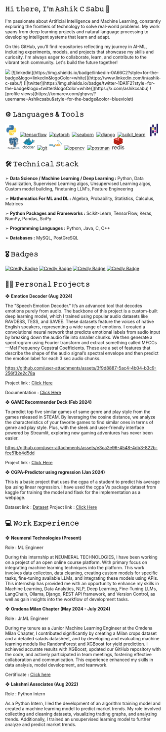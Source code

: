 ## 𝙷𝚒 𝚝𝚑𝚎𝚛𝚎, 𝙸'𝚖 𝙰𝚜𝚑𝚒𝚔 𝙲 𝚂𝚊𝚋𝚞 🖖
I'm passionate about Artificial Intelligence and Machine Learning, constantly exploring the frontiers of technology to solve real-world problems. My work spans from deep learning projects and natural language processing to developing intelligent systems that learn and adapt.

On this GitHub, you'll find repositories reflecting my journey in AI-ML, including experiments, models, and projects that showcase my skills and curiosity. I'm always eager to collaborate, learn, and contribute to the vibrant tech community. Let's build the future together!

<a href="https://ashikcsabu.github.io/A.C.S_Core/" target="_blank" rel="noreferrer" style="text-decoration: none !important;">
        <img src="https://img.shields.io/badge/my_portfolio-000?style=for-the-badge&logo=ko-fi&logoColor=white" height="31">
    </a> [![linkedin](https://img.shields.io/badge/linkedin-0A66C2?style=for-the-badge&logo=linkedin&logoColor=white)](https://www.linkedin.com/in/ashik-c-sabu/) [![twitter](https://img.shields.io/badge/twitter-1DA1F2?style=for-the-badge&logo=twitter&logoColor=white)](https://x.com/ashikcsabu) ![profile views](https://komarev.com/ghpvc/?username=Ashikcsabu&style=for-the-badge&color=blueviolet)

## ⚙️  𝙻𝚊𝚗𝚐𝚞𝚊𝚐𝚎𝚜 & 𝚃𝚘𝚘𝚕𝚜
<p align="left">
  <a href="https://www.python.org" target="_blank" rel="noreferrer"><img src="https://raw.githubusercontent.com/devicons/devicon/master/icons/python/python-original.svg" alt="python" width="40" height="40"/></a>&nbsp;&nbsp;<a href="https://www.tensorflow.org" target="_blank" rel="noreferrer"><img src="https://www.vectorlogo.zone/logos/tensorflow/tensorflow-icon.svg" alt="tensorflow" width="40" height="40"/></a>&nbsp;&nbsp;<a href="https://pytorch.org/" target="_blank" rel="noreferrer"><img src="https://www.vectorlogo.zone/logos/pytorch/pytorch-icon.svg" alt="pytorch" width="40" height="40"/></a>&nbsp;&nbsp;<a href="https://seaborn.pydata.org/" target="_blank" rel="noreferrer"><img src="https://seaborn.pydata.org/_images/logo-mark-lightbg.svg" alt="seaborn" width="40" height="40"/></a>&nbsp;&nbsp;<a href="https://www.djangoproject.com/" target="_blank" rel="noreferrer"><img src="https://cdn.worldvectorlogo.com/logos/django.svg" alt="django" width="40" height="40"/></a>&nbsp;&nbsp;<a href="https://scikit-learn.org/" target="_blank" rel="noreferrer"><img src="https://upload.wikimedia.org/wikipedia/commons/0/05/Scikit_learn_logo_small.svg" alt="scikit_learn" width="40" height="40"/></a>&nbsp;&nbsp;<a href="https://pandas.pydata.org/" target="_blank" rel="noreferrer"><img src="https://raw.githubusercontent.com/devicons/devicon/2ae2a900d2f041da66e950e4d48052658d850630/icons/pandas/pandas-original.svg" alt="pandas" width="40" height="40"/></a>&nbsp;&nbsp;<a href="https://www.postgresql.org" target="_blank" rel="noreferrer"><img src="https://raw.githubusercontent.com/devicons/devicon/master/icons/postgresql/postgresql-original-wordmark.svg" alt="postgresql" width="40" height="40"/></a>&nbsp;&nbsp;<a href="https://www.docker.com/" target="_blank" rel="noreferrer"><img src="https://raw.githubusercontent.com/devicons/devicon/master/icons/docker/docker-original-wordmark.svg" alt="docker" width="40" height="40"/></a>&nbsp;&nbsp;<a href="https://git-scm.com/" target="_blank" rel="noreferrer"><img src="https://www.vectorlogo.zone/logos/git-scm/git-scm-icon.svg" alt="git" width="40" height="40"/></a>&nbsp;&nbsp;<a href="https://www.mysql.com/" target="_blank" rel="noreferrer"><img src="https://raw.githubusercontent.com/devicons/devicon/master/icons/mysql/mysql-original-wordmark.svg" alt="mysql" width="40" height="40"/></a>&nbsp;&nbsp;<a href="https://opencv.org/" target="_blank" rel="noreferrer"><img src="https://www.vectorlogo.zone/logos/opencv/opencv-icon.svg" alt="opencv" width="40" height="40"/></a>&nbsp;&nbsp;<a href="https://postman.com" target="_blank" rel="noreferrer"><img src="https://www.vectorlogo.zone/logos/getpostman/getpostman-icon.svg" alt="postman" width="40" height="40"/></a>&nbsp;&nbsp;<a href="https://redis.io" target="_blank" rel="noreferrer"><img src="https://raw.githubusercontent.com/devicons/devicon/master/icons/redis/redis-original-wordmark.svg" alt="redis" width="40" height="40"/></a>
</p>

## 🛠  𝚃𝚎𝚌𝚑𝚗𝚒𝚌𝚊𝚕 𝚂𝚝𝚊𝚌𝚔
➢ **Data Science / Machine Learning / Deep Learning :**
Python, Data Visualization, Supervised Learning algos, 
Unsupervised Learning algos, Custom model building, Finetuning LLM's, Feature Engineering

➢ **Mathematics For ML and DL :** Algebra, Probability, 
Statistics, Calculus, Matrices 

➢ **Python Packages and Frameworks :** Scikit-Learn, 
TensorFlow, Keras, NumPy, Pandas, SciPy 

➢ **Programming Languages :** Python, Java, C, C++ 

➢ **Databases :** MySQL, PostGreSQL

## 🎖️ 𝙱𝚊𝚍𝚐𝚎𝚜
<p align="left">
  <a href="https://www.credly.com/badges/90bbf965-c470-49a2-ae2f-1e61c44c8d63/public_url" target="_blank"><img src="https://github.com/user-attachments/assets/d068246b-5b02-4ac4-a055-f1cd00fb00fb" alt="Credly Badge" width="100" height="100"/></a>&nbsp;<a href="https://www.credly.com/badges/4faf6109-f31f-4e1c-906b-bf67ec621ec5/public_url" target="_blank"><img src="https://github.com/user-attachments/assets/5ace1412-af23-44d6-96ba-3d535385546e" alt="Credly Badge" width="100" height="100"/></a>&nbsp;<a href="https://www.credly.com/badges/b795c439-e1fa-483e-8cb4-50c6fbed11af/public_url" target="_blank"><img src="https://github.com/user-attachments/assets/7f8c7757-4305-48f1-a23e-9a5b2e4964aa" alt="Credly Badge" width="100" height="100"/></a>&nbsp;<a href="https://www.credly.com/badges/d108b41b-528e-4199-b08b-157c5b302bde/public_url" target="_blank"><img src="https://github.com/user-attachments/assets/7969e530-744b-4511-8e69-9437a40829f2" alt="Credly Badge" width="100" height="100"/></a>
</p>

## 🧑‍💻 𝙿𝚎𝚛𝚜𝚘𝚗𝚊𝚕 𝙿𝚛𝚘𝚓𝚎𝚌𝚝𝚜

❖  **Emotion Decoder (Aug 2024)** 
   <p>The "Speech Emotion Decoder." It’s an advanced tool that decodes emotions purely from audio. The backbone of this project is a custom-built deep learning model, which I trained using popular audio datasets like RAVDESS, TESS, and SAVEE. These datasets feature the voices of native English speakers, representing a wide range of emotions. I created a convolutional neural network that predicts emotional labels from audio input by breaking down the audio file into smaller chunks. We then generate a spectrogram using Fourier transform and extract something called MFCCs—Mel Frequency Cepstral Coefficients. These are a set of features that describe the shape of the audio signal’s spectral envelope and then predict the emotion label for each 3 sec audio chunks.</p>

   
https://github.com/user-attachments/assets/3f9d8887-5ac4-4b04-b3c9-256f32e2c78a

Project link : [Click Here](https://github.com/Ashikcsabu/Emotion_decoder)

Documentation : [Click Here](https://ashikcsabu.github.io/Emotion_decoder_guide/)

❖  **GAME Recommender Deck (Feb 2024)** 
    <p>To predict top five similar games of same genre and play style from the games released in STEAM. By leveraging the cosine distance, we analyze the characteristics of your favorite games to find similar ones in terms of genre and play style. Plus, with the sleek and user-friendly interface powered by Streamlit, exploring new gaming adventures has never been easier.</p>
    
    
https://github.com/user-attachments/assets/e3ca2e96-4548-4db3-822b-fce51bb4d5dd

Project link : [Click Here](https://github.com/Ashikcsabu/GAME-recommender-ACS)


❖  **CGPA-Predictor using regression (Jan 2024)**
   <p>This is a basic project that uses the cgpa of a student to predict his average lpa using linear regression. I have used the cgpa Vs package dataset from kaggle for training the model and flask for the implementation as a webpage.</p>
   
  Dataset link : [Dataset](https://www.kaggle.com/datasets/parvmodi/cgpa-vs-package-in-lpa)
  Project link : [Click Here](https://github.com/Ashikcsabu/Ashikcsabu/tree/main/CGPA_PREDICTOR)

## 💻 𝚆𝚘𝚛𝚔 𝙴𝚡𝚙𝚎𝚛𝚒𝚎𝚗𝚌𝚎

❖  **Neumeral Technologies (Present)**

Role : ML Engineer

During this internship at NEUMERAL TECHNOLOGIES, I have been working on a project of an open online course platform. With primary focus on integrating machine learning techniques into the platform. This work involves data collecton, data cleaning, creating custom models for specific tasks, fine-tuning available LLMs, and integrating these models using APIs. This internship has provided me with an opportunity to enhance my skills in Machine Learning, Data Analytics, NLP, Deep Learning, Fine-Tuning LLMs, LangChain, Ollama, Django, REST API framework, and Version Control, as well as gain insights into the workflow of development tasks.

❖  **Omdena Milan Chapter (May 2024 - July 2024)**

Role : Jr.ML Engineer

During my tenure as a Junior Machine Learning Engineer at the Omdena Milan Chapter, I contributed significantly by creating a Milan crops dataset and a detailed salads datasheet, and by developing and evaluating machine learning models like RandomForest and XGBoost for yield prediction. I achieved accurate results with XGBoost, updated our GitHub repository with the code, and actively participated in team meetings, fostering effective collaboration and communication. This experience enhanced my skills in data analysis, model development, and teamwork.

Certificate : [Click here](https://confirm.omdena.com/LC6vpny)

❖  **Lakshmi Associates (Aug 2022)**

Role : Python Intern 

As a Python Intern, I led the development of an algorithm training model and created a machine learning model to predict market trends. My role involved collecting and cleaning datasets, visualizing trading graphs, and analyzing trends. Additionally, I trained an unsupervised learning model to further analyze and predict market trends.
